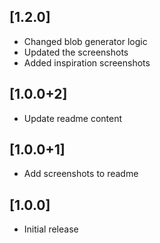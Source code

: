 ## [1.2.0]

- Changed blob generator logic
- Updated the screenshots
- Added inspiration screenshots

## [1.0.0+2]

- Update readme content

## [1.0.0+1]

- Add screenshots to readme

## [1.0.0]

- Initial release
